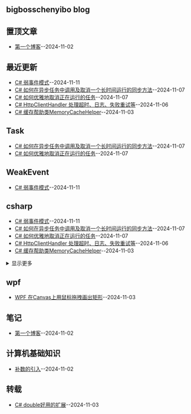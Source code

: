 ## bigbosschenyibo blog
## 置顶文章
- [第一个博客](https://github.com/bigbosschenyibo/gitblog/issues/1)--2024-11-02
## 最近更新
- [C# 弱事件模式](https://github.com/bigbosschenyibo/gitblog/issues/9)--2024-11-11
- [C# 如何在异步任务中调用及取消一个长时间运行的同步方法](https://github.com/bigbosschenyibo/gitblog/issues/8)--2024-11-07
- [C# 如何优雅地取消正在运行的任务](https://github.com/bigbosschenyibo/gitblog/issues/7)--2024-11-07
- [C# HttpClientHandler 处理超时、日志、失败重试等](https://github.com/bigbosschenyibo/gitblog/issues/6)--2024-11-06
- [C# 缓存帮助类MemoryCacheHelper](https://github.com/bigbosschenyibo/gitblog/issues/5)--2024-11-03
## Task
- [C# 如何在异步任务中调用及取消一个长时间运行的同步方法](https://github.com/bigbosschenyibo/gitblog/issues/8)--2024-11-07
- [C# 如何优雅地取消正在运行的任务](https://github.com/bigbosschenyibo/gitblog/issues/7)--2024-11-07
## WeakEvent
- [C# 弱事件模式](https://github.com/bigbosschenyibo/gitblog/issues/9)--2024-11-11
## csharp
- [C# 弱事件模式](https://github.com/bigbosschenyibo/gitblog/issues/9)--2024-11-11
- [C# 如何在异步任务中调用及取消一个长时间运行的同步方法](https://github.com/bigbosschenyibo/gitblog/issues/8)--2024-11-07
- [C# 如何优雅地取消正在运行的任务](https://github.com/bigbosschenyibo/gitblog/issues/7)--2024-11-07
- [C# HttpClientHandler 处理超时、日志、失败重试等](https://github.com/bigbosschenyibo/gitblog/issues/6)--2024-11-06
- [C# 缓存帮助类MemoryCacheHelper](https://github.com/bigbosschenyibo/gitblog/issues/5)--2024-11-03
<details><summary>显示更多</summary>

- [C# double好用的扩展](https://github.com/bigbosschenyibo/gitblog/issues/4)--2024-11-03
</details>

## wpf
- [WPF 在Canvas上用鼠标拖拽画出矩形](https://github.com/bigbosschenyibo/gitblog/issues/3)--2024-11-03
## 笔记
- [第一个博客](https://github.com/bigbosschenyibo/gitblog/issues/1)--2024-11-02
## 计算机基础知识
- [补数的引入](https://github.com/bigbosschenyibo/gitblog/issues/2)--2024-11-02
## 转载
- [C# double好用的扩展](https://github.com/bigbosschenyibo/gitblog/issues/4)--2024-11-03
